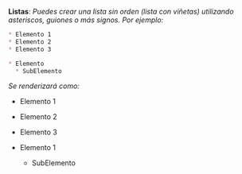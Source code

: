 **Listas**: *Puedes crear una lista sin orden (lista con viñetas) utilizando asteriscos, guiones o más signos. Por ejemplo:*

```markdown
* Elemento 1
* Elemento 2
* Elemento 3

* Elemento
  * SubElemento
```

*Se renderizará como:*

* Elemento 1
* Elemento 2
* Elemento 3

* Elemento 1
  * SubElemento

